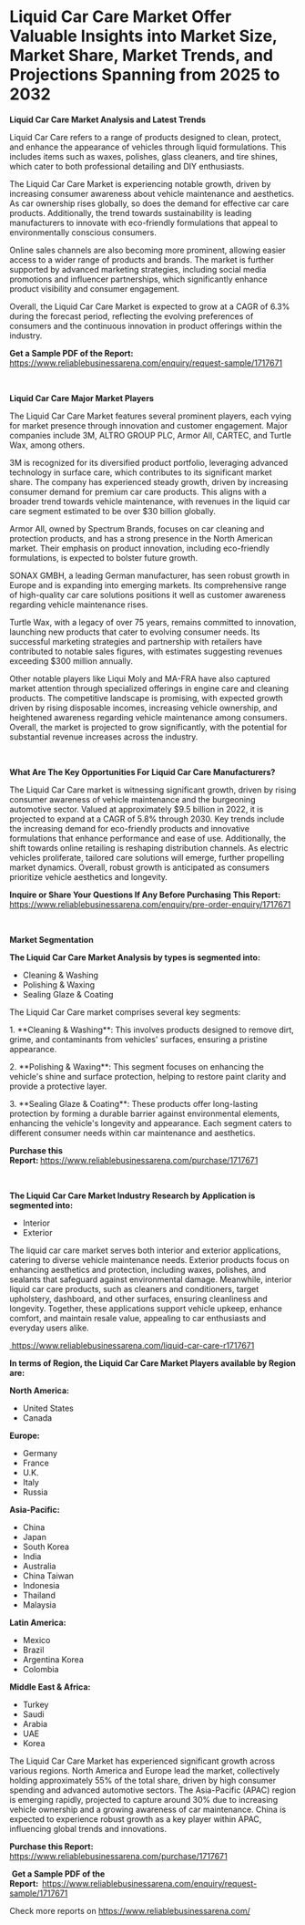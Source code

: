 <p><h1>Liquid Car Care Market Offer Valuable Insights into Market Size, Market Share, Market Trends, and Projections Spanning from 2025 to 2032</h1></p><p><strong>Liquid Car Care Market Analysis and Latest Trends</strong></p>
<p><p>Liquid Car Care refers to a range of products designed to clean, protect, and enhance the appearance of vehicles through liquid formulations. This includes items such as waxes, polishes, glass cleaners, and tire shines, which cater to both professional detailing and DIY enthusiasts. </p><p>The Liquid Car Care Market is experiencing notable growth, driven by increasing consumer awareness about vehicle maintenance and aesthetics. As car ownership rises globally, so does the demand for effective car care products. Additionally, the trend towards sustainability is leading manufacturers to innovate with eco-friendly formulations that appeal to environmentally conscious consumers. </p><p>Online sales channels are also becoming more prominent, allowing easier access to a wider range of products and brands. The market is further supported by advanced marketing strategies, including social media promotions and influencer partnerships, which significantly enhance product visibility and consumer engagement.</p><p>Overall, the Liquid Car Care Market is expected to grow at a CAGR of 6.3% during the forecast period, reflecting the evolving preferences of consumers and the continuous innovation in product offerings within the industry.</p></p>
<p><strong>Get a Sample PDF of the Report:&nbsp;</strong> <a href="https://www.reliablebusinessarena.com/enquiry/request-sample/1717671?utm_campaign=2958&utm_medium=2&utm_source=Github&utm_content=ia&utm_term=30032025&utm_id=liquid-car-care">https://www.reliablebusinessarena.com/enquiry/request-sample/1717671</a></p>
<p>&nbsp;</p>
<p><strong>Liquid Car Care Major Market Players</strong></p>
<p><p>The Liquid Car Care Market features several prominent players, each vying for market presence through innovation and customer engagement. Major companies include 3M, ALTRO GROUP PLC, Armor All, CARTEC, and Turtle Wax, among others. </p><p>3M is recognized for its diversified product portfolio, leveraging advanced technology in surface care, which contributes to its significant market share. The company has experienced steady growth, driven by increasing consumer demand for premium car care products. This aligns with a broader trend towards vehicle maintenance, with revenues in the liquid car care segment estimated to be over $30 billion globally.</p><p>Armor All, owned by Spectrum Brands, focuses on car cleaning and protection products, and has a strong presence in the North American market. Their emphasis on product innovation, including eco-friendly formulations, is expected to bolster future growth.</p><p>SONAX GMBH, a leading German manufacturer, has seen robust growth in Europe and is expanding into emerging markets. Its comprehensive range of high-quality car care solutions positions it well as customer awareness regarding vehicle maintenance rises. </p><p>Turtle Wax, with a legacy of over 75 years, remains committed to innovation, launching new products that cater to evolving consumer needs. Its successful marketing strategies and partnership with retailers have contributed to notable sales figures, with estimates suggesting revenues exceeding $300 million annually.</p><p>Other notable players like Liqui Moly and MA-FRA have also captured market attention through specialized offerings in engine care and cleaning products. The competitive landscape is promising, with expected growth driven by rising disposable incomes, increasing vehicle ownership, and heightened awareness regarding vehicle maintenance among consumers. Overall, the market is projected to grow significantly, with the potential for substantial revenue increases across the industry.</p></p>
<p>&nbsp;</p>
<p><strong>What Are The Key Opportunities For Liquid Car Care Manufacturers?</strong></p>
<p><p>The Liquid Car Care market is witnessing significant growth, driven by rising consumer awareness of vehicle maintenance and the burgeoning automotive sector. Valued at approximately $9.5 billion in 2022, it is projected to expand at a CAGR of 5.8% through 2030. Key trends include the increasing demand for eco-friendly products and innovative formulations that enhance performance and ease of use. Additionally, the shift towards online retailing is reshaping distribution channels. As electric vehicles proliferate, tailored care solutions will emerge, further propelling market dynamics. Overall, robust growth is anticipated as consumers prioritize vehicle aesthetics and longevity.</p></p>
<p><strong>Inquire or Share Your Questions If Any Before Purchasing This Report:</strong> <a href="https://www.reliablebusinessarena.com/enquiry/pre-order-enquiry/1717671?utm_campaign=2958&utm_medium=2&utm_source=Github&utm_content=ia&utm_term=30032025&utm_id=liquid-car-care">https://www.reliablebusinessarena.com/enquiry/pre-order-enquiry/1717671</a></p>
<p>&nbsp;</p>
<p><strong>Market Segmentation</strong></p>
<p><strong>The Liquid Car Care Market Analysis by types is segmented into:</strong></p>
<p><ul><li>Cleaning & Washing</li><li>Polishing & Waxing</li><li>Sealing Glaze & Coating</li></ul></p>
<p><p>The Liquid Car Care market comprises several key segments: </p><p>1. **Cleaning & Washing**: This involves products designed to remove dirt, grime, and contaminants from vehicles' surfaces, ensuring a pristine appearance.</p><p>2. **Polishing & Waxing**: This segment focuses on enhancing the vehicle's shine and surface protection, helping to restore paint clarity and provide a protective layer.</p><p>3. **Sealing Glaze & Coating**: These products offer long-lasting protection by forming a durable barrier against environmental elements, enhancing the vehicle's longevity and appearance. Each segment caters to different consumer needs within car maintenance and aesthetics.</p></p>
<p><strong>Purchase this Report:&nbsp;</strong><a href="https://www.reliablebusinessarena.com/purchase/1717671?utm_campaign=2958&utm_medium=2&utm_source=Github&utm_content=ia&utm_term=30032025&utm_id=liquid-car-care">https://www.reliablebusinessarena.com/purchase/1717671</a></p>
<p>&nbsp;</p>
<p><strong>The Liquid Car Care Market Industry Research by Application is segmented into:</strong></p>
<p><ul><li>Interior</li><li>Exterior</li></ul></p>
<p><p>The liquid car care market serves both interior and exterior applications, catering to diverse vehicle maintenance needs. Exterior products focus on enhancing aesthetics and protection, including waxes, polishes, and sealants that safeguard against environmental damage. Meanwhile, interior liquid car care products, such as cleaners and conditioners, target upholstery, dashboard, and other surfaces, ensuring cleanliness and longevity. Together, these applications support vehicle upkeep, enhance comfort, and maintain resale value, appealing to car enthusiasts and everyday users alike.</p></p>
<p><a href="https://www.reliablebusinessarena.com/liquid-car-care-r1717671?utm_campaign=2958&utm_medium=2&utm_source=Github&utm_content=ia&utm_term=30032025&utm_id=liquid-car-care">&nbsp;https://www.reliablebusinessarena.com/liquid-car-care-r1717671</a></p>
<p><strong>In terms of Region, the Liquid Car Care Market Players available by Region are:</strong></p>
<p>
    <p> <strong> North America: </strong>
        <ul>
            <li>United States</li>
            <li>Canada</li>
        </ul>
        </p> 
    <p> <strong> Europe: </strong>
        <ul>
            <li>Germany</li>
            <li>France</li>
            <li>U.K.</li>
            <li>Italy</li>
            <li>Russia</li>
        </ul>
        </p> 
    <p> <strong> Asia-Pacific: </strong>
        <ul>
            <li>China</li>
            <li>Japan</li>
            <li>South Korea</li>
            <li>India</li>
            <li>Australia</li>
            <li>China Taiwan</li>
            <li>Indonesia</li>
            <li>Thailand</li>
            <li>Malaysia</li>
        </ul>
        </p> 
    <p> <strong> Latin America: </strong>
        <ul>
            <li>Mexico</li>
            <li>Brazil</li>
            <li>Argentina Korea</li>
            <li>Colombia</li>
        </ul>
        </p> 
    <p> <strong> Middle East & Africa: </strong>
        <ul>
            <li>Turkey</li>
            <li>Saudi</li>
            <li>Arabia</li>
            <li>UAE</li>
            <li>Korea</li>
        </ul>
    </p>
    </p>
<p><p>The Liquid Car Care Market has experienced significant growth across various regions. North America and Europe lead the market, collectively holding approximately 55% of the total share, driven by high consumer spending and advanced automotive sectors. The Asia-Pacific (APAC) region is emerging rapidly, projected to capture around 30% due to increasing vehicle ownership and a growing awareness of car maintenance. China is expected to experience robust growth as a key player within APAC, influencing global trends and innovations.</p></p>
<p><strong>Purchase this Report: </strong><a href="https://www.reliablebusinessarena.com/purchase/1717671?utm_campaign=2958&utm_medium=2&utm_source=Github&utm_content=ia&utm_term=30032025&utm_id=liquid-car-care">https://www.reliablebusinessarena.com/purchase/1717671</a></p>
<p>&nbsp;<strong>Get a Sample PDF of the Report:&nbsp;&nbsp;</strong><a href="https://www.reliablebusinessarena.com/enquiry/request-sample/1717671?utm_campaign=2958&utm_medium=2&utm_source=Github&utm_content=ia&utm_term=30032025&utm_id=liquid-car-care">https://www.reliablebusinessarena.com/enquiry/request-sample/1717671</a></p>
<p><strong></strong></p>
<p>Check more reports on <a href="https://www.reliablebusinessarena.com/?utm_campaign=2958&utm_medium=2&utm_source=Github&utm_content=ia&utm_term=30032025&utm_id=liquid-car-care">https://www.reliablebusinessarena.com/</a></p>